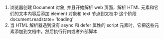 1. 浏览器创建 Document 对象, 并且开始解析 web 页面，解析 HTML 元素和它们的文本内容后添加 element 对象和 text 节点到文档中
   这个阶段 document.readstate= 'loading'
2. 当 HTML 解析器遇到没有 async 和 defer 属性的 script 元素时，它把这些元素添加到文档中，然后执行行内或者外部脚本
